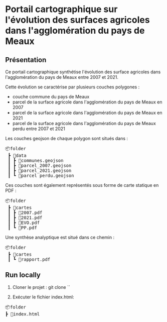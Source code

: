 # Portail cartographique sur l'évolution des surfaces agricoles dans l'agglomération du pays de Meaux

## Présentation

Ce portail cartographique synthétise l'évolution des surface agricoles dans l'agglomération du pays de Meaux entre 2007 et 2021. 

Cette évolution se caractérise par plusieurs couches polygones :
- couche commune du pays de Meaux
- parcel de la surface agricole dans l'agglomération du pays de Meaux en 2007
- parcel de la surface agricole dans l'agglomération du pays de Meaux en 2021
- parcel de la surface agricole dans l'agglomération du pays de Meaux perdu entre 2007 et 2021

Les couches geojson de chaque polygon sont situés dans :
<pre>
📦folder
 ┣ 📂data
 ┃ ┣ 📜communes.geojson
 ┃ ┣ 📜parcel_2007.geojson
 ┃ ┣ 📜parcel_2021.geojson
 ┃ ┗ 📜parcel_perdu.geojson
</pre>

Ces couches sont également représentés sous forme de carte statique en PDF :
<pre>
📦folder
 ┣ 📂cartes
 ┃ ┣ 📜2007.pdf
 ┃ ┣ 📜2021.pdf
 ┃ ┣ 📜EVO.pdf
 ┃ ┗ 📜PP.pdf
</pre>

Une synthèse analyptique est situé dans ce chemin :
<pre>
📦folder
 ┣ 📂cartes
 ┃ ┗ 📜rapport.pdf
</pre>
## Run locally

1. Cloner le projet : git clone ``

2. Exécuter le fichier index.html:
<pre>
📦folder
┣ 📜index.html
</pre>